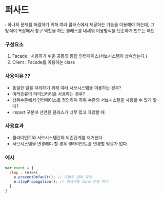 # 퍼사드

: 하나의 문제를 해결하기 위해 여러 클래스에서 제공하는 기능을 이용해야 하는데, 그 방식이 복잡해서 창구 역할을 하는 클래스를 내세워 이용방식을 단순하게 만드는 패턴 

### 구성요소

1. Facade : 사용하기 쉬운 공통의 통합 인터페이스(서브시스템이 상속받는다.)
2. Client : Facade를 이용하는 class

### 사용이유 ??

- 동일한 일을 처리하기 위해 여러 서브시스템을 이용하는 경우?
- 여러종류의 라이브러리를 사용하는 경우?
- 상위수준에서 인터페이스를 정의하여 하위 수준의 서브시스템을 사용할 수 있게 할 때?
- import 구분에 선언된 클래스가 너무 많고 다양할 때.

### 사용효과

- 클라이언트와 서브시스템간의 의존관계를 제거한다
- 서브시스템을 변경해야 할 경우 클라이언트를 변경할 필요가 없다.



### 예시

```javascript
var event = {
  stop : (e)=>{
    e.preventDefault(); // 이벤트 전파 막기
    e.stopPropagation(); // 링크이동 form 전송 막기
  }
}
```
